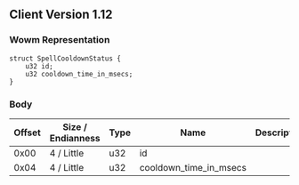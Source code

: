 ## Client Version 1.12

### Wowm Representation
```rust,ignore
struct SpellCooldownStatus {
    u32 id;
    u32 cooldown_time_in_msecs;
}
```
### Body
| Offset | Size / Endianness | Type | Name | Description | Comment |
| ------ | ----------------- | ---- | ---- | ----------- | ------- |
| 0x00 | 4 / Little | u32 | id |  |  |
| 0x04 | 4 / Little | u32 | cooldown_time_in_msecs |  |  |
